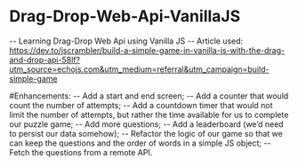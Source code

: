 # Drag-Drop-Web-Api-VanillaJS
-- Learning Drag-Drop Web Api using Vanilla JS
-- Article used: https://dev.to/jscrambler/build-a-simple-game-in-vanilla-js-with-the-drag-and-drop-api-58lf?utm_source=echojs.com&utm_medium=referral&utm_campaign=build-simple-game


#Enhancements:
-- Add a start and end screen;
-- Add a counter that would count the number of attempts;
-- Add a countdown timer that would not limit the number of attempts, but rather the time available for us to complete our puzzle game;
-- Add more questions;
-- Add a leaderboard (we’d need to persist our data somehow);
-- Refactor the logic of our game so that we can keep the questions and the order of words in a simple JS object;
-- Fetch the questions from a remote API.
